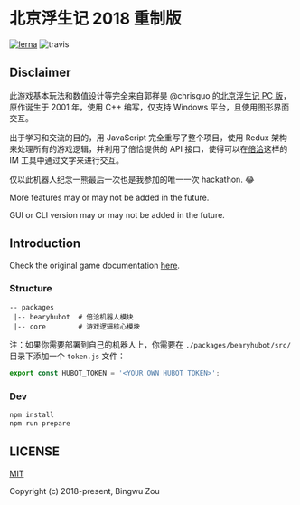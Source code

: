# 北京浮生记 2018 重制版

[![lerna](https://img.shields.io/badge/maintained%20with-lerna-cc00ff.svg)](https://lernajs.io/)
![travis](https://travis-ci.org/shadeofgod/beijing-hell.svg?branch=master)

## Disclaimer

此游戏基本玩法和数值设计等完全来自郭祥昊 @chrisguo 的[北京浮生记 PC 版](https://github.com/chrisguo/beijing_fushengji)，原作诞生于 2001 年，使用 C++ 编写，仅支持 Windows 平台，且使用图形界面交互。

出于学习和交流的目的，用 JavaScript 完全重写了整个项目，使用 Redux 架构来处理所有的游戏逻辑，并利用了倍恰提供的 API 接口，使得可以在[倍洽](https://bearychat.com/)这样的 IM 工具中通过文字来进行交互。

仅以此机器人纪念一熊最后一次也是我参加的唯一一次 hackathon. :joy:

More features may or may not be added in the future.

GUI or CLI version may or may not be added in the future.

## Introduction

Check the original game documentation [here](http://shadeofgod.github.io/beijing-hell).

### Structure

```
-- packages
 |-- bearyhubot  # 倍洽机器人模块
 |-- core        # 游戏逻辑核心模块
```

注：如果你需要部署到自己的机器人上，你需要在 `./packages/bearyhubot/src/` 目录下添加一个 `token.js` 文件：

```js
export const HUBOT_TOKEN = '<YOUR OWN HUBOT TOKEN>';
```

### Dev

```sh
npm install
npm run prepare
```

## LICENSE

[MIT](http://opensource.org/licenses/MIT)

Copyright (c) 2018-present, Bingwu Zou
